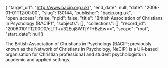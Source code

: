 {
  "target_url": "http://www.bacip.org.uk/", 
  "end_date": null, 
  "date": "2006-01-01T12:00:00", 
  "slug": 130144, 
  "publisher": "bacip.org.uk", 
  "open_access": false, 
  "npld": false, 
  "title": "British Association of Christians in Psychology (BACIP)", 
  "subjects": [], 
  "collections": [], 
  "record_id": "20060101T120000/eLTT+u32Euj8WTjYT+BzEw==", 
  "scope": "root", 
  "start_date": null
}

The British Association of Christians in Psychology (BACIP; previously known as the Network of Christians in Psychology, NeCIP) is a UK-based organisation for Christian professional and student psychologists in academic and applied settings. 